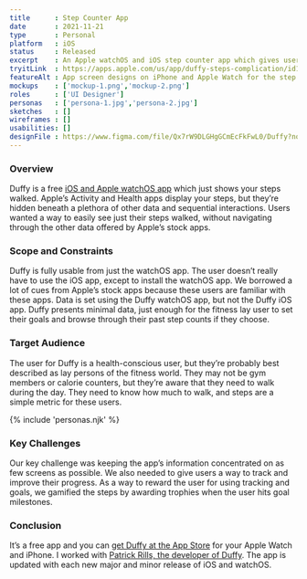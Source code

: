 ```yaml
---
title      : Step Counter App
date       : 2021-11-21
type       : Personal
platform   : iOS
status     : Released
excerpt    : An Apple watchOS and iOS step counter app which gives users a quick glance at their steps.
tryitLink  : https://apps.apple.com/us/app/duffy-steps-complication/id1207581673
featureAlt : App screen designs on iPhone and Apple Watch for the step counter app.
mockups    : ['mockup-1.png','mockup-2.png']
roles      : ['UI Designer']
personas   : ['persona-1.jpg','persona-2.jpg']
sketches   : []
wireframes : []
usabilities: []
designFile : https://www.figma.com/file/Qx7rW9DLGHgGCmEcFkFwL0/Duffy?node-id=67%3A254
---
```


### Overview

Duffy is a free [iOS and Apple watchOS app](https://apps.apple.com/us/app/duffy-steps-complication/id1207581673) which just shows your steps walked. Apple’s Activity and Health apps display your steps, but they’re hidden beneath a plethora of other data and sequential interactions. Users wanted a way to easily see just their steps walked, without navigating through the other data offered by Apple’s stock apps.

### Scope and Constraints

Duffy is fully usable from just the watchOS app. The user doesn’t really have to use the iOS app, except to install the watchOS app. We borrowed a lot of cues from Apple’s stock apps because these users are familiar with these apps. Data is set using the Duffy watchOS app, but not the Duffy iOS app. Duffy presents minimal data, just enough for the fitness lay user to set their goals and browse through their past step counts if they choose.

### Target Audience

The user for Duffy is a health-conscious user, but they’re probably best described as lay persons of the fitness world. They may not be gym members or calorie counters, but they’re aware that they need to walk during the day. They need to know how much to walk, and steps are a simple metric for these users.

{% include 'personas.njk' %}

### Key Challenges

Our key challenge was keeping the app’s information concentrated on as few screens as possible. We also needed to give users a way to track and improve their progress. As a way to reward the user for using tracking and goals, we gamified the steps by awarding trophies when the user hits goal milestones.

### Conclusion

It’s a free app and you can [get Duffy at the App Store](https://apps.apple.com/us/app/duffy-steps-complication/id1207581673) for your Apple Watch and iPhone. I worked with <a  href="http://www.bigbluefly.com/duffy">Patrick Rills, the developer of Duffy</a>. The app is updated with each new major and minor release of iOS and watchOS.

